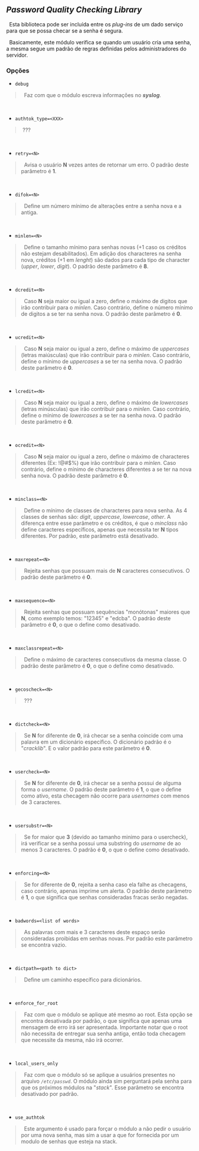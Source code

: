 ## *Password Quality Checking Library*
&nbsp; Esta biblioteca pode ser incluída entre os *plug-ins* de um dado serviço para que se possa checar se a senha é segura.

&nbsp; Basicamente, este módulo verifica se quando um usuário cria uma senha, a mesma segue um padrão de regras definidas pelos administradores do servidor.

### Opções

- `debug`
>&nbsp; Faz com que o módulo escreva informações no _**syslog**_.

<br>

- `authtok_type=<XXX>`
>&nbsp;???

<br>

- `retry=<N>`
>&nbsp; Avisa o usuário **N** vezes antes de retornar um erro. O padrão deste parâmetro é **1**.

<br>

- `difok=<N>`
>&nbsp; Define um número mínimo de alterações entre a senha nova e a antiga.

<br>

- `minlen=<N>`
>&nbsp; Define o tamanho mínimo para senhas novas (+1 caso os créditos não estejam desabilitados). Em adição dos characteres na senha nova, créditos (+1 em *lenght*) são dados para cada tipo de character (*upper*, *lower*, *digit*). O padrão deste parâmetro é **8**.

<br>

- `dcredit=<N>`
>&nbsp; Caso **N** seja maior ou igual a zero, define o máximo de digitos que irão contribuir para o *minlen*. Caso contrário, define o número mínimo de digitos a se ter na senha nova. O padrão deste parâmetro é **0**.

<br>

- `ucredit=<N>`
>&nbsp; Caso **N** seja maior ou igual a zero, define o máximo de *uppercases* (letras maiúsculas) que irão contribuir para o *minlen*. Caso contrário, define o mínimo de *uppercases* a se ter na senha nova. O padrão deste parâmetro é **0**.

<br>

- `lcredit=<N>`
>&nbsp; Caso **N** seja maior ou igual a zero, define o máximo de *lowercases* (letras minúsculas) que irão contribuir para o *minlen*. Caso contrário, define o mínimo de *lowercases* a se ter na senha nova. O padrão deste parâmetro é **0**.

<br>

- `ocredit=<N>`
>&nbsp; Caso **N** seja maior ou igual a zero, define o máximo de characteres diferentes (Ex: !@#$%) que irão contribuir para o *minlen*. Caso contrário, define o mínimo de characteres diferentes a se ter na nova senha nova. O padrão deste parâmetro é **0**.

<br>

- `minclass=<N>`
>&nbsp; Define o mínimo de classes de characteres para nova senha. As 4 classes de senhas são: *digit*, *uppercase*, *lowercase*, *other*. A diferença entre esse parâmetro e os créditos, é que o *minclass* não define caracteres específicos, apenas que necessita ter **N** tipos diferentes. Por padrão, este parâmetro está desativado.

<br>

- `maxrepeat=<N>`
>&nbsp; Rejeita senhas que possuam mais de **N** caracteres consecutivos. O padrão deste parâmetro é **0**.

<br>

- `maxsequence=<N>`
>&nbsp; Rejeita senhas que possuam sequências "monótonas" maiores que **N**, como exemplo temos: "12345" e "edcba". O padrão deste parâmetro é **0**, o que o define como desativado.

<br>

- `maxclassrepeat=<N>`
>&nbsp; Define o máximo de caracteres consecutivos da mesma classe. O padrão deste parâmetro é **0**, o que o define como desativado.

<br>

- `gecoscheck=<N>`
>&nbsp; ???

<br>

- `dictcheck=<N>`
>&nbsp; Se **N** for diferente de **0**, irá checar se a senha coincide com uma palavra em um dicionário específico. O dicionário padrão é o "*cracklib*". E o valor padrão para este parâmetro é **0**.

<br>

- `usercheck=<N>`
>&nbsp; Se **N** for diferente de **0**, irá checar se a senha possui de alguma forma o *username*. O padrão deste parâmetro é **1**, o que o define como ativo, esta checagem não ocorre para *usernames* com menos de 3 caracteres.

<br>

- `usersubstr=<N>`
>&nbsp; Se for maior que **3** (devido ao tamanho minimo para o usercheck), irá verificar se a senha possui uma substring do *username* de ao menos 3 caracteres. O padrão é **0**, o que o define como desativado.

<br>

- `enforcing=<N>`
>&nbsp; Se for diferente de **0**, rejeita a senha caso ela falhe as checagens, caso contrário, apenas imprime um alerta. O padrão deste parâmetro é **1**, o que significa que senhas consideradas fracas serão negadas.

<br>

- `badwords=<list of words>`
>&nbsp; As palavras com mais e 3 caracteres deste espaço serão consideradas proibidas em senhas novas. Por padrão este parâmetro se encontra vazio.

<br>

- `dictpath=<path to dict>`
>&nbsp; Define um caminho específico para dicionários.

<br>

- `enforce_for_root`
>&nbsp; Faz com que o módulo se aplique até mesmo ao root. Esta opção se encontra desativada por padrão, o que significa que apenas uma mensagem de erro irá ser apresentada. Importante notar que o root não necessita de entregar sua senha antiga, então toda checagem que necessite da mesma, não irá ocorrer.

<br>

- `local_users_only`
>&nbsp; Faz com que o módulo só se aplique a usuários presentes no arquivo *`/etc/passwd`*. O módulo ainda sim perguntará pela senha para que os próximos módulos na "*stack*". Esse parâmetro se encontra desativado por padrão.

<br>

- `use_authtok`
>&nbsp; Este argumento é usado para forçar o módulo a não pedir o usuário por uma nova senha, mas sim a usar a que for fornecida por um modulo de senhas que esteja na stack.

<br>
